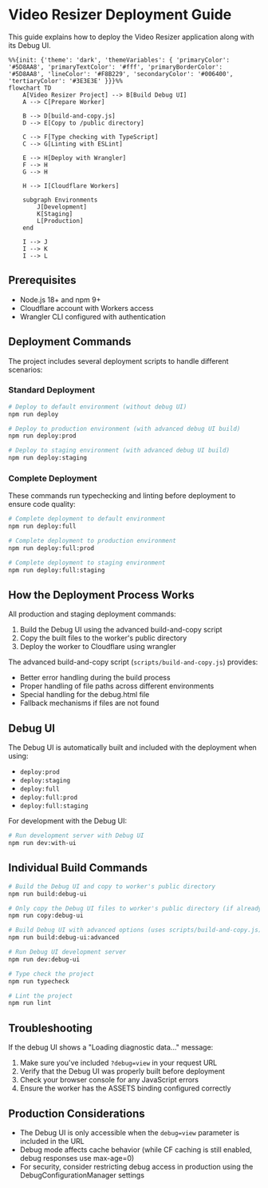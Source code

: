 # Video Resizer Deployment Guide

This guide explains how to deploy the Video Resizer application along with its Debug UI.

```mermaid
%%{init: {'theme': 'dark', 'themeVariables': { 'primaryColor': '#5D8AA8', 'primaryTextColor': '#fff', 'primaryBorderColor': '#5D8AA8', 'lineColor': '#F8B229', 'secondaryColor': '#006400', 'tertiaryColor': '#3E3E3E' }}}%%
flowchart TD
    A[Video Resizer Project] --> B[Build Debug UI]
    A --> C[Prepare Worker]
    
    B --> D[build-and-copy.js]
    D --> E[Copy to /public directory]
    
    C --> F[Type checking with TypeScript]
    C --> G[Linting with ESLint]
    
    E --> H[Deploy with Wrangler]
    F --> H
    G --> H
    
    H --> I[Cloudflare Workers]
    
    subgraph Environments
        J[Development]
        K[Staging]
        L[Production]
    end
    
    I --> J
    I --> K
    I --> L
```

## Prerequisites

- Node.js 18+ and npm 9+
- Cloudflare account with Workers access
- Wrangler CLI configured with authentication

## Deployment Commands

The project includes several deployment scripts to handle different scenarios:

### Standard Deployment

```bash
# Deploy to default environment (without debug UI)
npm run deploy

# Deploy to production environment (with advanced debug UI build)
npm run deploy:prod

# Deploy to staging environment (with advanced debug UI build)
npm run deploy:staging
```

### Complete Deployment

These commands run typechecking and linting before deployment to ensure code quality:

```bash
# Complete deployment to default environment
npm run deploy:full

# Complete deployment to production environment
npm run deploy:full:prod

# Complete deployment to staging environment
npm run deploy:full:staging
```

## How the Deployment Process Works

All production and staging deployment commands:
1. Build the Debug UI using the advanced build-and-copy script
2. Copy the built files to the worker's public directory
3. Deploy the worker to Cloudflare using wrangler

The advanced build-and-copy script (`scripts/build-and-copy.js`) provides:
- Better error handling during the build process
- Proper handling of file paths across different environments
- Special handling for the debug.html file
- Fallback mechanisms if files are not found

## Debug UI

The Debug UI is automatically built and included with the deployment when using:
- `deploy:prod`
- `deploy:staging`
- `deploy:full`
- `deploy:full:prod`
- `deploy:full:staging`

For development with the Debug UI:

```bash
# Run development server with Debug UI
npm run dev:with-ui
```

## Individual Build Commands

```bash
# Build the Debug UI and copy to worker's public directory
npm run build:debug-ui

# Only copy the Debug UI files to worker's public directory (if already built)
npm run copy:debug-ui

# Build Debug UI with advanced options (uses scripts/build-and-copy.js)
npm run build:debug-ui:advanced

# Run Debug UI development server
npm run dev:debug-ui

# Type check the project
npm run typecheck

# Lint the project
npm run lint
```

## Troubleshooting

If the debug UI shows a "Loading diagnostic data..." message:

1. Make sure you've included `?debug=view` in your request URL
2. Verify that the Debug UI was properly built before deployment
3. Check your browser console for any JavaScript errors
4. Ensure the worker has the ASSETS binding configured correctly

## Production Considerations

- The Debug UI is only accessible when the `debug=view` parameter is included in the URL
- Debug mode affects cache behavior (while CF caching is still enabled, debug responses use max-age=0)
- For security, consider restricting debug access in production using the DebugConfigurationManager settings